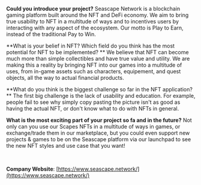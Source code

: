 **Could you introduce your project?**
Seascape Network is a blockchain gaming platform built around the NFT and DeFi economy. We aim to bring true usability to NFT in a multitude of ways and to incentives users by interacting with any aspect of the ecosystem. Our motto is Play to Earn, instead of the traditional Pay to Win.
​

**What is your belief in NFT? Which field do you think has the most potential for NFT to be implemented? **
We believe that NFT can become much more than simple collectibles and have true value and utility. We are making this a reality by bringing NFT into our games into a multitude of uses, from in-game assets such as characters, equipement, and quest objects, all the way to actual financial products.
​

**What do you think is the biggest challenge so far in the NFT application? **
The first big challenge is the lack of usability and education. For example, people fail to see why simply copy pasting the picture isn't as good as having the actual NFT, or don't know what to do with NFTs in general.
​

**What is the most exciting part of your project so fa and in the future?**
Not only can you use our Scapes NFTs in a multitude of ways in games, or exchange/trade them in our marketplace, but you could even support new projects & games to be on the Seascape platform via our launchpad to see the new NFT styles and use case that you want!

​

**Company Website**: [https://www.seascape.network/](https://www.seascape.network/)
​
